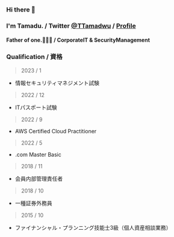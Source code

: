 ### Hi there 👋
### I'm Tamadu. / Twitter [@TTamadwu](https://twitter.com/TTamadwu) / [Profile](tamadu.wraptas.site)
#### Father of one.:family_man_woman_boy: / CorporateIT & SecurityManagement


### Qualification / 資格

> 2023 / 1    
 - 情報セキュリティマネジメント試験

> 2022 / 12    
 - ITパスポート試験

> 2022 / 9    
 - AWS Certified Cloud Practitioner

> 2022 / 5     
 - .com Master Basic

> 2018 / 11     
 - 会員内部管理責任者

> 2018 / 10     
 - 一種証券外務員

> 2015 / 10     
 - ファイナンシャル・プランニング技能士3級（個人資産相談業務）
